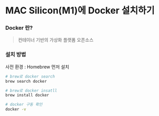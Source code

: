 # MAC Silicon\(M1\)에 Docker 설치하기

### Docker 란?

> 컨테이너 기반의 가상화 플랫폼 오픈소스

### 설치 방법

사전 환경 : Homebrew 먼저 설치

```bash
# brew로 docker search
brew search docker

# brew로 docker insatll
brew install docker

# docker 구동 확인
docker -v
```

